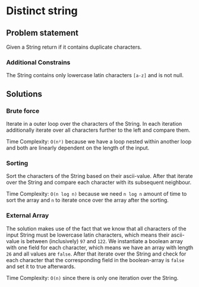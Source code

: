 # Distinct string
## Problem statement
Given a String return if it contains duplicate characters.

### Additional Constrains
The String contains only lowercase latin characters `[a-z]` and is not null.

## Solutions

### Brute force
Iterate in a outer loop over the characters of the String.
In each iteration additionally iterate over all characters further to the left and compare them.

Time Complexity: `O(n²)` because we have a loop nested within another loop and both are linearly
dependent on the length of the input.

### Sorting
Sort the characters of the String based on their ascii-value.
After that iterate over the String and compare each character with its subsequent neighbour.

Time Complexity: `O(n log n)` because we need `n log n` amount of time to sort the array and `n` to iterate
once over the array after the sorting.

### External Array
The solution makes use of the fact that we know that all characters of the input String must be
lowercase latin characters, which means their ascii-value is between (inclusively) `97` and `122`.
We instantiate a boolean array with one field for each character, which means we have an array with 
length `26` and all values are `false`. After that iterate over the String and check for each
character that the corresponding field in the boolean-array is `false` and set it to true
afterwards.

Time Complexity: `O(n)` since there is only one iteration over the String.
